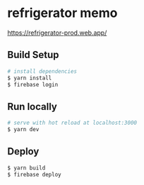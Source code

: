 # refrigerator memo

https://refrigerator-prod.web.app/

## Build Setup

```bash
# install dependencies
$ yarn install
$ firebase login
```

## Run locally
```bash
# serve with hot reload at localhost:3000
$ yarn dev
```

## Deploy
```bash
$ yarn build
$ firebase deploy
```
